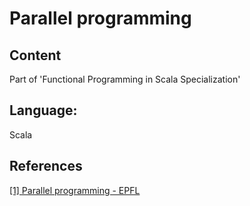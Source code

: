 # Parallel programming

## Content
Part of 'Functional Programming in Scala Specialization'

## Language:
Scala

## References
[[1] Parallel programming - EPFL](https://www.coursera.org/learn/parprog1?specialization=scala)